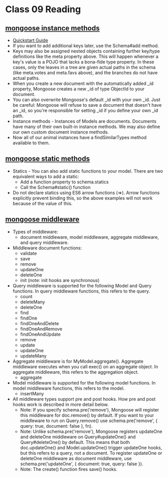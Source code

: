 # Class 09 Reading 

## [mongoose instance methods](https://mongoosejs.com/docs/guide.html#methods)
- [Quickstart Guide](https://mongoosejs.com/docs/index.html)
- If you want to add additional keys later, use the Schema#add method.
- Keys may also be assigned nested objects containing further key/type definitions like the meta property above. This will happen whenever a key's value is a POJO that lacks a bona-fide type property. In these cases, only the leaves in a tree are given actual paths in the schema (like meta.votes and meta.favs above), and the branches do not have actual paths.
- When you create a new document with the automatically added _id property, Mongoose creates a new _id of type ObjectId to your document.
- You can also overwrite Mongoose's default _id with your own _id. Just be careful: Mongoose will refuse to save a document that doesn't have an _id, so you're responsible for setting _id if you define your own _id path.
- Instance methods - Instances of Models are documents. Documents have many of their own built-in instance methods. We may also define our own custom document instance methods.
- Now all of our animal instances have a findSimilarTypes method available to them.

## [mongoose static methods](https://mongoosejs.com/docs/guide.html#statics)
- Statics - You can also add static functions to your model. There are two equivalent ways to add a static:
    - Add a function property to schema.statics
    - Call the Schema#static() function
- Do not declare statics using ES6 arrow functions (=>). Arrow functions explicitly prevent binding this, so the above examples will not work because of the value of this.

## [mongoose middleware](https://mongoosejs.com/docs/middleware.html)
- Types of middleware: 
    - document middleware, model middleware, aggregate middleware, and query middleware.
- Middleware document functions: 
    - validate
    - save
    - remove
    - updateOne
    - deleteOne
    - init (note: init hooks are synchronous)
- Query middleware is supported for the following Model and Query functions. In query middleware functions, this refers to the query.
    - count
    - deleteMany
    - deleteOne
    - find
    - findOne
    - findOneAndDelete
    - findOneAndRemove
    - findOneAndUpdate
    - remove
    - update
    - updateOne
    - updateMany
- Aggregate middleware is for MyModel.aggregate(). Aggregate middleware executes when you call exec() on an aggregate object. In aggregate middleware, this refers to the aggregation object.
    - aggregate 
- Model middleware is supported for the following model functions. In model middleware functions, this refers to the model.
    - insertMany
- All middleware types support pre and post hooks. How pre and post hooks work is described in more detail below.
    - Note: If you specify schema.pre('remove'), Mongoose will register this middleware for doc.remove() by default. If you want to your middleware to run on Query.remove() use schema.pre('remove', { query: true, document: false }, fn).
    - Note: Unlike schema.pre('remove'), Mongoose registers updateOne and deleteOne middleware on Query#updateOne() and Query#deleteOne() by default. This means that both doc.updateOne() and Model.updateOne() trigger updateOne hooks, but this refers to a query, not a document. To register updateOne or deleteOne middleware as document middleware, use schema.pre('updateOne', { document: true, query: false }).
    - Note: The create() function fires save() hooks.
